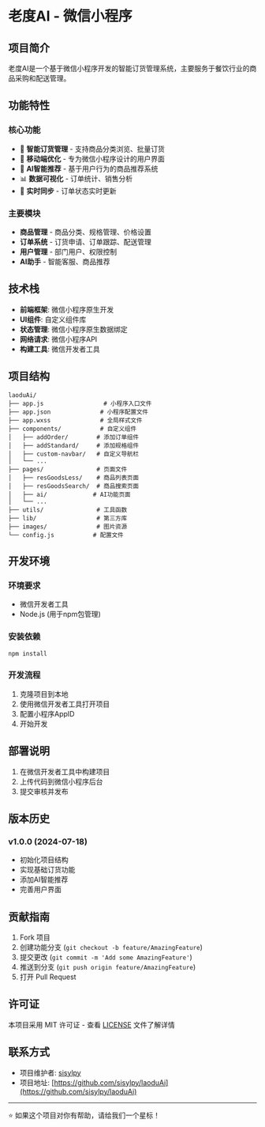 # 老度AI - 微信小程序

## 项目简介

老度AI是一个基于微信小程序开发的智能订货管理系统，主要服务于餐饮行业的商品采购和配送管理。

## 功能特性

### 核心功能
- 🛒 **智能订货管理** - 支持商品分类浏览、批量订货
- 📱 **移动端优化** - 专为微信小程序设计的用户界面
- 🤖 **AI智能推荐** - 基于用户行为的商品推荐系统
- 📊 **数据可视化** - 订单统计、销售分析
- 🔄 **实时同步** - 订单状态实时更新

### 主要模块
- **商品管理** - 商品分类、规格管理、价格设置
- **订单系统** - 订货申请、订单跟踪、配送管理
- **用户管理** - 部门用户、权限控制
- **AI助手** - 智能客服、商品推荐

## 技术栈

- **前端框架**: 微信小程序原生开发
- **UI组件**: 自定义组件库
- **状态管理**: 微信小程序原生数据绑定
- **网络请求**: 微信小程序API
- **构建工具**: 微信开发者工具

## 项目结构

```
laoduAi/
├── app.js                 # 小程序入口文件
├── app.json              # 小程序配置文件
├── app.wxss              # 全局样式文件
├── components/           # 自定义组件
│   ├── addOrder/        # 添加订单组件
│   ├── addStandard/     # 添加规格组件
│   ├── custom-navbar/   # 自定义导航栏
│   └── ...
├── pages/               # 页面文件
│   ├── resGoodsLess/    # 商品列表页面
│   ├── resGoodsSearch/  # 商品搜索页面
│   ├── ai/             # AI功能页面
│   └── ...
├── utils/               # 工具函数
├── lib/                 # 第三方库
├── images/              # 图片资源
└── config.js           # 配置文件
```

## 开发环境

### 环境要求
- 微信开发者工具
- Node.js (用于npm包管理)

### 安装依赖
```bash
npm install
```

### 开发流程
1. 克隆项目到本地
2. 使用微信开发者工具打开项目
3. 配置小程序AppID
4. 开始开发

## 部署说明

1. 在微信开发者工具中构建项目
2. 上传代码到微信小程序后台
3. 提交审核并发布

## 版本历史

### v1.0.0 (2024-07-18)
- 初始化项目结构
- 实现基础订货功能
- 添加AI智能推荐
- 完善用户界面

## 贡献指南

1. Fork 项目
2. 创建功能分支 (`git checkout -b feature/AmazingFeature`)
3. 提交更改 (`git commit -m 'Add some AmazingFeature'`)
4. 推送到分支 (`git push origin feature/AmazingFeature`)
5. 打开 Pull Request

## 许可证

本项目采用 MIT 许可证 - 查看 [LICENSE](LICENSE) 文件了解详情

## 联系方式

- 项目维护者: [sisylpy](https://github.com/sisylpy)
- 项目地址: [https://github.com/sisylpy/laoduAi](https://github.com/sisylpy/laoduAi)

---

⭐ 如果这个项目对你有帮助，请给我们一个星标！ 